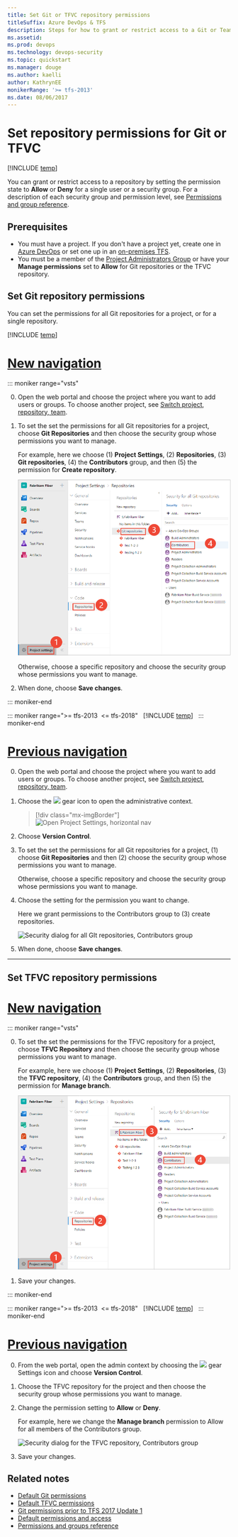 ```yaml
---
title: Set Git or TFVC repository permissions
titleSuffix: Azure DevOps & TFS
description: Steps for how to grant or restrict access to a Git or Team Foundation Version Control repository feature or function
ms.assetid:  
ms.prod: devops
ms.technology: devops-security
ms.topic: quickstart
ms.manager: douge
ms.author: kaelli
author: KathrynEE
monikerRange: '>= tfs-2013'
ms.date: 08/06/2017
---
```



# Set repository permissions for Git or TFVC

[!INCLUDE [temp](../../_shared/version-vsts-tfs-all-versions.md)]

You can grant or restrict access to a repository by setting the permission state to **Allow** or **Deny** for a single user or a security group. For a description of each security group and permission level, see [Permissions and group reference](permissions.md).  

## Prerequisites

* You must have a project. If you don't have a project yet, create one in [Azure DevOps](../../user-guide/sign-up-invite-teammates.md) or set one up in an [on-premises TFS](../projects/create-project.md).
* You must be a member of the [Project Administrators Group](set-project-collection-level-permissions.md) or have your **Manage permissions** set to **Allow** for Git repositories or the TFVC repository.  

<a id="git-repository">  </a>

## Set Git repository permissions

You can set the permissions for all Git repositories for a project, or for a single repository. 

[!INCLUDE [temp](../../_shared/new-navigation.md)]  

# [New navigation](#tab/new-nav)

::: moniker range="vsts"  

0. Open the web portal and choose the project where you want to add users or groups. To choose another project, see [Switch project, repository, team](../../project/navigation/go-to-project-repo.md).


0. To set the set the permissions for all Git repositories for a project, choose **Git Repositories** and then choose the security group whose permissions you want to manage. 

	For example, here we choose (1) **Project Settings**, (2) **Repositories**, (3) **Git repositories**, (4) the **Contributors** group, and then (5) the permission for **Create repository**.

	[ ![Project Settings>Code>Repositories>Git repositories>Security](_img/git-tfvc-perm/open-repository-security-vert-reduced.png)](_img/git-tfvc-perm/open-repository-security-vert.png#lightbox) 

	Otherwise, choose a specific repository and choose the security group whose permissions you want to manage.   

4. When done, choose **Save changes**. 

::: moniker-end  

::: moniker range=">= tfs-2013  <= tfs-2018"  
[!INCLUDE [temp](../../_shared/new-navigation-not-supported.md)]  
::: moniker-end  


# [Previous navigation](#tab/previous-nav)

0. Open the web portal and choose the project where you want to add users or groups. To choose another project, see [Switch project, repository, team](../../project/navigation/go-to-project-repo.md).  

0. Choose the ![ ](../../_img/icons/gear-icon.png) gear icon to open the administrative context.

	> [!div class="mx-imgBorder"]  
	> ![Open Project Settings, horizontal nav](../../_shared/_img/settings/open-project-settings-horz.png)  
	
0. Choose **Version Control**.

0. To set the set the permissions for all Git repositories for a project, (1) choose **Git Repositories** and then (2) choose the security group whose permissions you want to manage. 

	Otherwise, choose a specific repository and choose the security group whose permissions you want to manage.   

3. Choose the setting for the permission you want to change. 

	Here we grant permissions to the Contributors group to (3) create repositories. 

	![Security dialog for all GIt repositories, Contributors group](_img/set-repo-git-permissions.png)  

4. When done, choose **Save changes**. 

---


<a id="tfvc-repository">  </a>

## Set TFVC repository permissions

# [New navigation](#tab/new-nav)

::: moniker range="vsts"  

0. To set the set the permissions for the TFVC repository for a project, choose **TFVC Repository** and then choose the security group whose permissions you want to manage. 

	For example, here we choose (1) **Project Settings**, (2) **Repositories**, (3) the **TFVC repository**, (4) the **Contributors** group, and then (5) the permission for **Manage branch**.

	[ ![Project Settings>Code>Repositories>TFVC repositories>Security](_img/git-tfvc-perm/open-tfvc-repository-security-vert-reduced.png)](_img/git-tfvc-perm/open-tfvc-repository-security-vert.png#lightbox) 

3. Save your changes.  

::: moniker-end  

::: moniker range=">= tfs-2013  <= tfs-2018"  
[!INCLUDE [temp](../../_shared/new-navigation-not-supported.md)]  
::: moniker-end  


# [Previous navigation](#tab/previous-nav)

0. From the web portal, open the admin context by choosing the ![ ](../../boards/_img/icons/gear_icon.png) gear Settings icon and choose **Version Control**.

1. Choose the TFVC repository for the project and then choose the security group whose permissions you want to manage.   

2. Change the permission setting to **Allow** or **Deny**. 

	For example, here we change the **Manage branch** permission to Allow for all members of the Contributors group. 

	![Security dialog for the TFVC repository, Contributors group](_img/set-repo-tfvc-permissions.png)  

3. Save your changes. 


## Related notes

- [Default Git permissions](default-git-permissions.md)  
- [Default TFVC permissions](default-tfvc-permissions.md)  
- [Git permissions prior to TFS 2017 Update 1](git-permissions-before-2017.md) 
- [Default permissions and access](permissions-access.md) 
- [Permissions and groups reference](permissions.md)  
